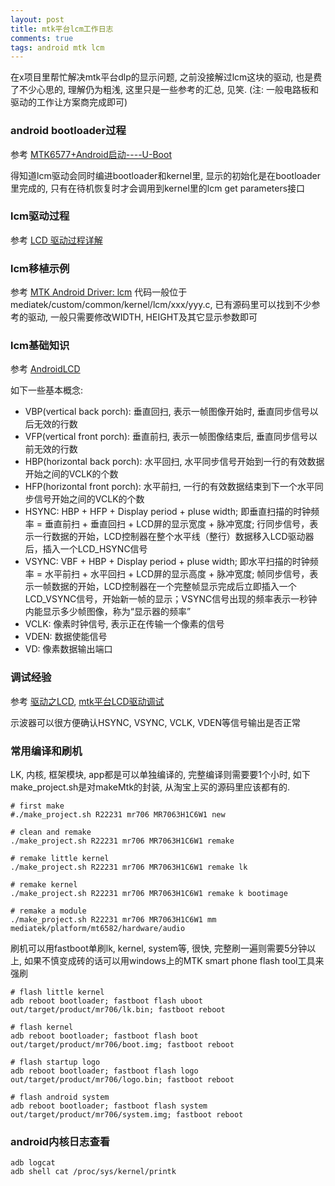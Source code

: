 ```yaml
---
layout: post
title: mtk平台lcm工作日志
comments: true
tags: android mtk lcm
---
```

在x项目里帮忙解决mtk平台dlp的显示问题, 之前没接解过lcm这块的驱动, 也是费了不少心思的, 理解仍为粗浅, 这里只是一些参考的汇总, 见笑. (注: 一般电路板和驱动的工作让方案商完成即可)

### android bootloader过程
参考 <a href=http://blog.csdn.net/LoongEmbedded/article/details/38269859>MTK6577+Android启动----U-Boot</a>

得知道lcm驱动会同时编进bootloader和kernel里, 显示的初始化是在bootloader里完成的, 只有在待机恢复时才会调用到kernel里的lcm get parameters接口

### lcm驱动过程
参考 <a href=http://blog.csdn.net/sunweizhong1024/article/details/8447915>LCD 驱动过程详解</a>

### lcm移植示例
参考 <a href=http://blog.csdn.net/cbk861110/article/details/17438835>MTK Android Driver: lcm</a>
代码一般位于mediatek/custom/common/kernel/lcm/xxx/yyy.c, 已有源码里可以找到不少参考的驱动, 一般只需要修改WIDTH, HEIGHT及其它显示参数即可

### lcm基础知识
参考 <a href=http://blog.csdn.net/xubin341719/article/details/9177085>AndroidLCD</a>

如下一些基本概念:

 * VBP(vertical back porch): 垂直回扫, 表示一帧图像开始时, 垂直同步信号以后无效的行数
 * VFP(vertical front porch): 垂直前扫, 表示一帧图像结束后, 垂直同步信号以前无效的行数
 * HBP(horizontal back porch): 水平回扫, 水平同步信号开始到一行的有效数据开始之间的VCLK的个数
 * HFP(horizontal front porch): 水平前扫, 一行的有效数据结束到下一个水平同步信号开始之间的VCLK的个数
 * HSYNC: HBP + HFP + Display period + pluse width; 即垂直扫描的时钟频率 = 垂直前扫 + 垂直回扫 + LCD屏的显示宽度 + 脉冲宽度; 行同步信号，表示一行数据的开始，LCD控制器在整个水平线（整行）数据移入LCD驱动器后，插入一个LCD_HSYNC信号
 * VSYNC: VBF + HBP + Display period + pluse width; 即水平扫描的时钟频率 = 水平前扫 + 水平回扫 + LCD屏的显示高度 + 脉冲宽度; 帧同步信号，表示一帧数据的开始，LCD控制器在一个完整帧显示完成后立即插入一个LCD_VSYNC信号，开始新一帧的显示；VSYNC信号出现的频率表示一秒钟内能显示多少帧图像，称为“显示器的频率”
 * VCLK: 像素时钟信号, 表示正在传输一个像素的信号
 * VDEN: 数据使能信号
 * VD: 像素数据输出端口

### 调试经验
参考 <a href=http://blog.csdn.net/bigman_123/article/details/19070579>驱动之LCD</a>, <a href=http://wenku.baidu.com/view/e2254495700abb68a982fb94.html>mtk平台LCD驱动调试</a>

示波器可以很方便确认HSYNC, VSYNC, VCLK, VDEN等信号输出是否正常


### 常用编译和刷机

LK, 内核, 框架模块, app都是可以单独编译的, 完整编译则需要要1个小时, 如下make_project.sh是对makeMtk的封装, 从淘宝上买的源码里应该都有的.

    # first make
    #./make_project.sh R22231 mr706 MR7063H1C6W1 new
    
    # clean and remake
    ./make_project.sh R22231 mr706 MR7063H1C6W1 remake
    
    # remake little kernel
    ./make_project.sh R22231 mr706 MR7063H1C6W1 remake lk
    
    # remake kernel
    ./make_project.sh R22231 mr706 MR7063H1C6W1 remake k bootimage
    
    # remake a module
    ./make_project.sh R22231 mr706 MR7063H1C6W1 mm mediatek/platform/mt6582/hardware/audio

刷机可以用fastboot单刷lk, kernel, system等, 很快, 完整刷一遍则需要5分钟以上, 如果不慎变成砖的话可以用windows上的MTK smart phone flash tool工具来强刷

    # flash little kernel
    adb reboot bootloader; fastboot flash uboot out/target/product/mr706/lk.bin; fastboot reboot
    
    # flash kernel
    adb reboot bootloader; fastboot flash boot out/target/product/mr706/boot.img; fastboot reboot
    
    # flash startup logo
    adb reboot bootloader; fastboot flash logo out/target/product/mr706/logo.bin; fastboot reboot
    
    # flash android system
    adb reboot bootloader; fastboot flash system out/target/product/mr706/system.img; fastboot reboot


### android内核日志查看
    adb logcat
    adb shell cat /proc/sys/kernel/printk
